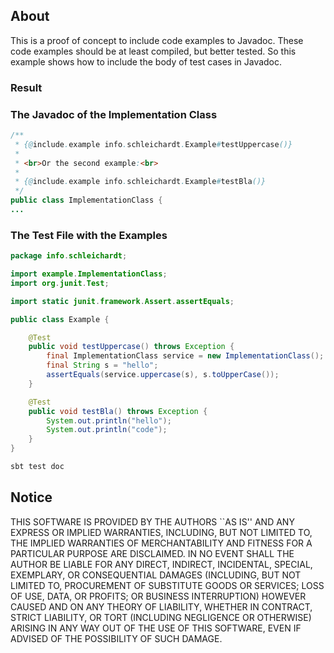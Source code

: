 ## About

This is a proof of concept to include code examples to Javadoc.
These code examples should be at least compiled, but better tested.
So this example shows how to include the body of test cases in Javadoc.

### Result

### The Javadoc of the Implementation Class
```java
/**
 * {@include.example info.schleichardt.Example#testUppercase()}
 *
 * <br>Or the second example:<br>
 *
 * {@include.example info.schleichardt.Example#testBla()}
 */
public class ImplementationClass {
...
```

### The Test File with the Examples
```java
package info.schleichardt;

import example.ImplementationClass;
import org.junit.Test;

import static junit.framework.Assert.assertEquals;

public class Example {

    @Test
    public void testUppercase() throws Exception {
        final ImplementationClass service = new ImplementationClass();
        final String s = "hello";
        assertEquals(service.uppercase(s), s.toUpperCase());
    }

    @Test
    public void testBla() throws Exception {
        System.out.println("hello");
        System.out.println("code");
    }
}
```


```bash
sbt test doc
```

## Notice

THIS SOFTWARE IS PROVIDED BY THE AUTHORS ``AS IS'' AND ANY EXPRESS OR
IMPLIED WARRANTIES, INCLUDING, BUT NOT LIMITED TO, THE IMPLIED WARRANTIES
OF MERCHANTABILITY AND FITNESS FOR A PARTICULAR PURPOSE ARE DISCLAIMED.
IN NO EVENT SHALL THE AUTHOR BE LIABLE FOR ANY DIRECT, INDIRECT,
INCIDENTAL, SPECIAL, EXEMPLARY, OR CONSEQUENTIAL DAMAGES (INCLUDING, BUT
NOT LIMITED TO, PROCUREMENT OF SUBSTITUTE GOODS OR SERVICES; LOSS OF USE,
DATA, OR PROFITS; OR BUSINESS INTERRUPTION) HOWEVER CAUSED AND ON ANY
THEORY OF LIABILITY, WHETHER IN CONTRACT, STRICT LIABILITY, OR TORT
(INCLUDING NEGLIGENCE OR OTHERWISE) ARISING IN ANY WAY OUT OF THE USE OF
THIS SOFTWARE, EVEN IF ADVISED OF THE POSSIBILITY OF SUCH DAMAGE.